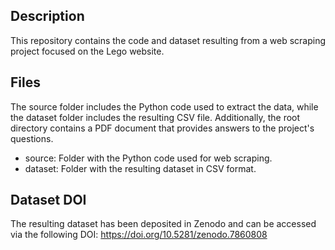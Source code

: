 ## Description

This repository contains the code and dataset resulting from a web scraping project focused on the Lego website. 

## Files

The source folder includes the Python code used to extract the data, while the dataset folder includes the resulting CSV file. Additionally, the root directory contains a PDF document that provides answers to the project's questions.

* source: Folder with the Python code used for web scraping.
* dataset: Folder with the resulting dataset in CSV format.

## Dataset DOI

The resulting dataset has been deposited in Zenodo and can be accessed via the following DOI: https://doi.org/10.5281/zenodo.7860808
